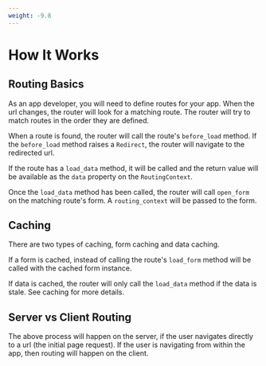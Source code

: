 ```yaml
---
weight: -9.8
---
```


# How It Works

## Routing Basics

As an app developer, you will need to define routes for your app.
When the url changes, the router will look for a matching route.
The router will try to match routes in the order they are defined.

When a route is found, the router will call the route's `before_load` method.
If the `before_load` method raises a `Redirect`, the router will navigate to the redirected url.

If the route has a `load_data` method, it will be called and the return value will be available as the `data` property on the `RoutingContext`.

Once the `load_data` method has been called, the router will call `open_form` on the matching route's form. A `routing_context` will be passed to the form.

## Caching

There are two types of caching, form caching and data caching.

If a form is cached, instead of calling the route's `load_form` method will be called with the cached form instance.

If data is cached, the router will only call the `load_data` method if the data is stale. See caching for more details.

## Server vs Client Routing

The above process will happen on the server, if the user navigates directly to a url (the initial page request). If the user is navigating from within the app, then routing will happen on the client.
